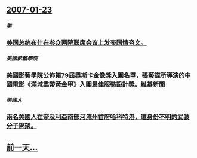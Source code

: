 ## [2007-01-23](/zh/news/2007/01/23/index.md)

##### 美
### [美国总统布什在参众两院联席会议上发表国情咨文。](/zh/news/2007/01/23/美国总统布什在参众两院联席会议上发表国情咨文.md)
##### 美國影藝學院
### [美國影藝學院公佈第79屆奧斯卡金像獎入圍名單，張藝謀所導演的中國電影《滿城盡帶黃金甲》入圍最佳服裝設計獎。維基新聞](/zh/news/2007/01/23/美國影藝學院公佈第79屆奧斯卡金像獎入圍名單-張藝謀所導演的中國電影-滿城盡帶黃金甲-入圍最佳服裝設計獎-維基新聞.md)
##### 美國人
### [兩名美國人在奈及利亞南部河流州首府哈科特港，遭身份不明的武裝分子綁架。](/zh/news/2007/01/23/兩名美國人在奈及利亞南部河流州首府哈科特港-遭身份不明的武裝分子綁架.md)
## [前一天...](/zh/news/2007/01/22/index.md)

